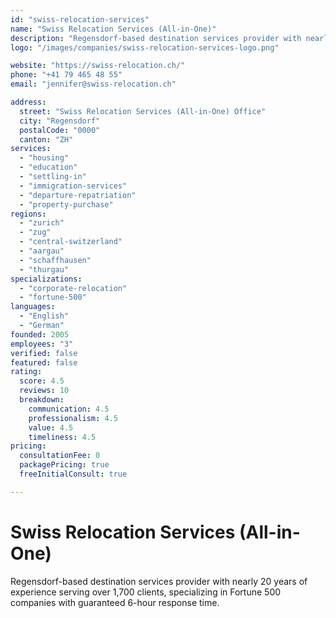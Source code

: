```yaml
---
id: "swiss-relocation-services"
name: "Swiss Relocation Services (All-in-One)"
description: "Regensdorf-based destination services provider with nearly 20 years of experience serving over 1,700 clients, specializing in Fortune 500 companies with guaranteed 6-hour response time."
logo: "/images/companies/swiss-relocation-services-logo.png"

website: "https://swiss-relocation.ch/"
phone: "+41 79 465 48 55"
email: "jennifer@swiss-relocation.ch"

address:
  street: "Swiss Relocation Services (All-in-One) Office"
  city: "Regensdorf"
  postalCode: "0000"
  canton: "ZH"
services:
  - "housing"
  - "education"
  - "settling-in"
  - "immigration-services"
  - "departure-repatriation"
  - "property-purchase"
regions:
  - "zurich"
  - "zug"
  - "central-switzerland"
  - "aargau"
  - "schaffhausen"
  - "thurgau"
specializations:
  - "corporate-relocation"
  - "fortune-500"
languages:
  - "English"
  - "German"
founded: 2005
employees: "3"
verified: false
featured: false
rating:
  score: 4.5
  reviews: 10
  breakdown:
    communication: 4.5
    professionalism: 4.5
    value: 4.5
    timeliness: 4.5
pricing:
  consultationFee: 0
  packagePricing: true
  freeInitialConsult: true

---
```

# Swiss Relocation Services (All-in-One)

Regensdorf-based destination services provider with nearly 20 years of experience serving over 1,700 clients, specializing in Fortune 500 companies with guaranteed 6-hour response time.